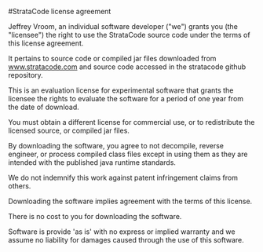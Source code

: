 #StrataCode license agreement

Jeffrey Vroom, an individual software developer ("we") grants you (the "licensee") the right to use the StrataCode source code under the terms of this license agreement.

It pertains to source code or compiled jar files downloaded from www.stratacode.com and source code accessed in the stratacode github repository.

This is an evaluation license for experimental software that grants the licensee the rights to evaluate the software for a period of one year from the date of download. 

You must obtain a different license for commercial use, or to redistribute the licensed source, or compiled jar files.

By downloading the software, you agree to not decompile, reverse engineer, or process compiled class files except in using them as they are intended with the published java runtime standards.

We do not indemnify this work against patent infringement claims from others.

Downloading the software implies agreement with the terms of this license. 

There is no cost to you for downloading the software.

Software is provide 'as is' with no express or implied warranty and we assume no liability for damages caused through the use of this software.
